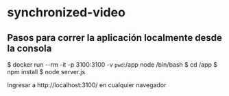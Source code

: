 # synchronized-video

## Pasos para correr la aplicación localmente desde la consola

$ docker run --rm -it -p 3100:3100 -v `pwd`:/app node /bin/bash
$ cd /app
$ npm install
$ node server.js

Ingresar a http://localhost:3100/ en cualquier navegador